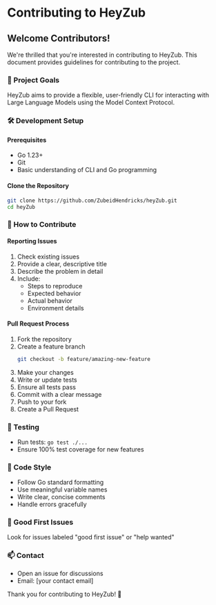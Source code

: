 # Contributing to HeyZub

## Welcome Contributors!

We're thrilled that you're interested in contributing to HeyZub. This document provides guidelines for contributing to the project.

### 🎯 Project Goals
HeyZub aims to provide a flexible, user-friendly CLI for interacting with Large Language Models using the Model Context Protocol.

### 🛠 Development Setup

#### Prerequisites
- Go 1.23+
- Git
- Basic understanding of CLI and Go programming

#### Clone the Repository
```bash
git clone https://github.com/ZubeidHendricks/heyZub.git
cd heyZub
```

### 🤝 How to Contribute

#### Reporting Issues
1. Check existing issues
2. Provide a clear, descriptive title
3. Describe the problem in detail
4. Include:
   - Steps to reproduce
   - Expected behavior
   - Actual behavior
   - Environment details

#### Pull Request Process
1. Fork the repository
2. Create a feature branch
   ```bash
   git checkout -b feature/amazing-new-feature
   ```
3. Make your changes
4. Write or update tests
5. Ensure all tests pass
6. Commit with a clear message
7. Push to your fork
8. Create a Pull Request

### 🧪 Testing
- Run tests: `go test ./...`
- Ensure 100% test coverage for new features

### 📝 Code Style
- Follow Go standard formatting
- Use meaningful variable names
- Write clear, concise comments
- Handle errors gracefully

### 🌟 Good First Issues
Look for issues labeled "good first issue" or "help wanted"

### 📫 Contact
- Open an issue for discussions
- Email: [your contact email]

Thank you for contributing to HeyZub! 🚀
